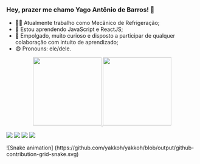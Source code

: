 ### Hey, prazer me chamo Yago Antônio de Barros! 👋

- 👨‍🔧 Atualmente trabalho como Mecânico de Refrigeração;
- 🌱 Estou aprendendo JavaScript e ReactJS;
- 👯 Empolgado, muito curioso e disposto a participar de qualquer colaboração com intuito de aprendizado;
- 😄 Pronouns: ele/dele.

<div align="center">
  <a href="https://github.com/Yakkoh">
  <img height="180em" src="https://github-readme-stats.vercel.app/api?username=Yakkoh&show_icons=true&theme=dark&include_all_commits=true&count_private=true"/>
  <img height="180em" src="https://github-readme-stats.vercel.app/api/top-langs/?username=Yakkoh&layout=compact&langs_count=7&theme=dark"/>
</div>
  
  <div> 
  
  <a href="https://instagram.com/ya.gow" target="_blank"><img src="https://img.shields.io/badge/-Instagram-%23E4405F?style=for-the-badge&logo=instagram&logoColor=white" target="_blank"></a>
 	<a href="https://www.twitch.tv/yagym" target="_blank"><img src="https://img.shields.io/badge/Twitch-9146FF?style=for-the-badge&logo=twitch&logoColor=white" target="_blank"></a>
  <a href = "mailto: yago10009@hotmail.com"><img src="https://img.shields.io/badge/Microsoft_Outlook-0078D4?style=for-the-badge&logo=microsoft-outlook&logoColor=white" target="_blank"></a>
  <a href="https://www.linkedin.com/in/yago-ant%C3%B4nio-de-barros-892385208/" target="_blank"><img src="https://img.shields.io/badge/-LinkedIn-%230077B5?style=for-the-badge&logo=linkedin&logoColor=white" target="_blank"></a>   
  </div>
  
  <div>
    ![Snake animation] (https://github.com/yakkoh/yakkoh/blob/output/github-contribution-grid-snake.svg)
  </div>
